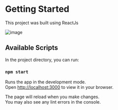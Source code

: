 # Getting Started

This project was built using ReactJs

![image](https://github.com/shahad2nk/gpt3/assets/121661175/7dec53a1-8ee0-40ad-86a7-28a5786446ba)




## Available Scripts

In the project directory, you can run:

### `npm start`

Runs the app in the development mode.\
Open [http://localhost:3000](http://localhost:3000) to view it in your browser.

The page will reload when you make changes.\
You may also see any lint errors in the console.
